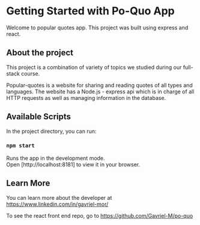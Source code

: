 # Getting Started with Po-Quo App

Welcome to popular quotes app. This project was built using express and react.

## About the project

This project is a combination of variety of topics we studied during our full-stack course.

Popular-quotes is a website for sharing and reading quotes of all types and languages. 
The website has a Node.js - express api which is in charge of all HTTP requests as well as managing information in the database.


## Available Scripts

In the project directory, you can run:

### `npm start`

Runs the app in the development mode.\
Open [http://localhost:8181] to view it in your browser.

## Learn More

You can learn more about the developer at https://www.linkedin.com/in/gavriel-mor/ 

To see the react front end repo, go to https://github.com/Gavriel-M/po-quo 

